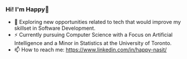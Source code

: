 ### Hi! I'm Happy👋

- 🔭 Exploring new opportunities related to tech that would improve my skillset in Software Development.
- ⚡ Currently pursuing Computer Science with a Focus on Artificial Intelligence and a Minor in Statistics at the University of Toronto.
- 📫 How to reach me: https://www.linkedin.com/in/happy-nasit/
